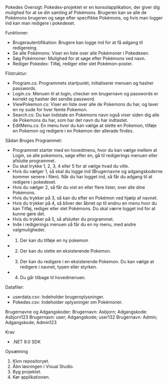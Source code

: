 Pokedex
Oversigt:
Pokedex-projektet er en konsolapplikation, der giver dig mulighed for at se din samling af Pokémons. 
Brugeren kan se alle de Pokémons brugeren og søge efter specifikke Pokémons, og hvis man logger ind kan man redigere i pokedexet.

Funktioner:
* Brugerautentifikation: Brugere kan logge ind for at få adgang til redigereing.
* Se alle Pokémons: Viser en liste over alle Pokémoner i Pokedexen.
* Søg Pokémoner: Mulighed for at søge efter Pokémons ved navn.
* Rediger Pokedex: Tilføj, rediger eller slet Pokémon-poster.

Filstruktur:
* Program.cs: Programmets startpunkt, initialiserer menuen og hasher passwords.
* Login.cs: Menuen til at login, checker om brugernavn og passwords er korrekt og hasher det sendte password.
* ViewPokemon.cs: Viser en liste over alle de Pokemons du har, og laver en ny sude for hver femte Pokemon.
* Search.cs: Du kan indstate en Pokemons navn også viser siden dig alle de Pokemons du har, som har det navn du har indtastet.
* EditMenu.cs: En menu hvor du kan vælge at slette en Pokemon, tilføje en Pokemon og redigere i en Pokemon der allerade findes.

Sådan Bruges Programmet:
* Programmet starter med en hovedmenu, hvor du kan vælge mellem at Login, se alle pokemons, søge efter en, gå til redigerings menuen eller afslutte programmet.
* Du skal trykke 1, 2, 3, 4 eller 5 for at vælge hvad du ville.
* Hvis du vælger 1, så skal du logge ind (Brugernavne og adgangskoderne kommer senere i filen). Når du har logget ind, så får du adgang til at redigere i pokedexet.
* Hvis du vælger 2, så får du vist en eller flere lister, over alle dine Pokémons.
* Hvis du trykker på 3, så kan du efter en Pokémon ved hjælp af navnet.
* Hvis du trykker på 4, så bliver der åbnet op til endnu en menu hvor du kan Tilføj, rediger eller slet Pokémons. Du skal værre logget ind for at kunne gøre det.
* Hvis du trykker på 5, så afslutter du programmet.
* Inde i redigerings menuen så får du en ny menu, med andre valgmuligheder.
* 1. Der kan du tilføje en ny pokemon
* 2. Der kan du slette en eksisterende Pokemon.
* 3. Der kan du redigere i en eksisterende Pokemon. Du kan vælge at redigere i navnet, typen eller styrken.
* 4. Du går tilbage til hovedmenuen.

Datafiler:
* userdata.csv: Indeholder brugeroplysninger.
* Pokedex.csv: Indeholder oplysninger om Pokémoner.

Brugernavne og Adgangskoder:
Brugernavn: Asbjorn; Adgangskode: Asbjorn123
Brugernavn: user; Adgangskode; user132
Brugernavn: Admin; Adgangskode; Admin123

Krav
* .NET 9.0 SDK

Opsætning
1. Klon repositoryet.
2. Åbn løsningen i Visual Studio.
3. Byg projektet.
4. Kør applikationen.
